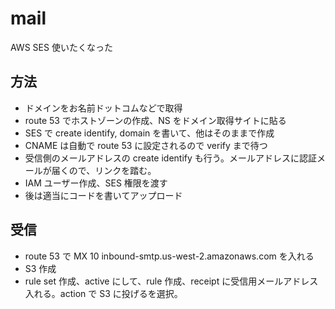 # mail
AWS SES 使いたくなった

## 方法
- ドメインをお名前ドットコムなどで取得
- route 53 でホストゾーンの作成、NS をドメイン取得サイトに貼る
- SES で create identify, domain を書いて、他はそのままで作成
- CNAME は自動で route 53 に設定されるので verify まで待つ
- 受信側のメールアドレスの create identify も行う。メールアドレスに認証メールが届くので、リンクを踏む。
- IAM ユーザー作成、SES 権限を渡す
- 後は適当にコードを書いてアップロード

## 受信
- route 53 で MX 10 inbound-smtp.us-west-2.amazonaws.com を入れる
- S3 作成
- rule set 作成、active にして、rule 作成、receipt に受信用メールアドレス入れる。action で S3 に投げるを選択。